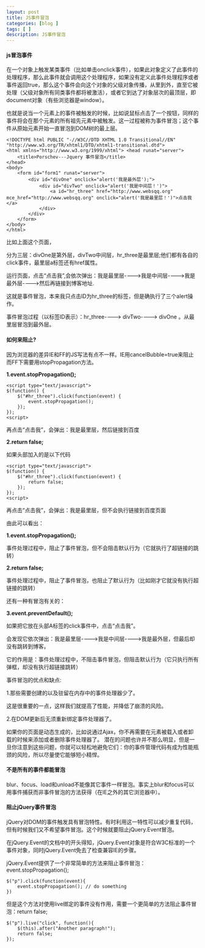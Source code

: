 ```yaml
---
layout: post
title: JS事件冒泡
categories: [blog ]
tags: [ ]
description: JS事件冒泡
---
```


#### js冒泡事件

在一个对象上触发某类事件（比如单击onclick事件），如果此对象定义了此事件的处理程序，那么此事件就会调用这个处理程序，如果没有定义此事件处理程序或者事件返回true，那么这个事件会向这个对象的父级对象传播，从里到外，直至它被处理（父级对象所有同类事件都将被激活），或者它到达了对象层次的最顶层，即document对象（有些浏览器是window）。

也就是说当一个元素上的事件被触发的时候，比如说鼠标点击了一个按钮，同样的事件将会在那个元素的所有祖先元素中被触发。这一过程被称为事件冒泡；这个事件从原始元素开始一直冒泡到DOM树的最上层。


	<!DOCTYPE html PUBLIC "-//W3C//DTD XHTML 1.0 Transitional//EN" "http://www.w3.org/TR/xhtml1/DTD/xhtml1-transitional.dtd">
	<html xmlns="http://www.w3.org/1999/xhtml"> <head runat="server">
		<title>Porschev---Jquery 事件冒泡</title>
	</head>
	<body>
		<form id="form1" runat="server"> 
			<div id="divOne" onclick="alert('我是最外层');">
				<div id="divTwo" onclick="alert('我是中间层！')">
					<a id="hr_three" href="http://www.websqq.org" mce_href="http://www.websqq.org" onclick="alert('我是最里层！')">点击我</a>
				</div>
			</div>
		</form>
	</body>
	</html>


比如上面这个页面，

分为三层：divOne是第外层，divTwo中间层，hr_three是最里层;他们都有各自的click事件，最里层a标签还有href属性。

运行页面，点击“点击我”,会依次弹出：我是最里层---->我是中间层---->我是最外层---->然后再链接到博客地址.

这就是事件冒泡，本来我只点击ID为hr_three的标签，但是确执行了三个alert操作。

事件冒泡过程（以标签ID表示）：hr_three----> divTwo----> divOne 。从最里层冒泡到最外层。

#### 如何来阻止?

因为浏览器的差异IE和FF的JS写法有点不一样。IE用cancelBubble=true来阻止而FF下需要用stopPropagation方法。

**1.event.stopPropagation();**

	<script type="text/javascript">
	$(function() {
		$("#hr_three").click(function(event) {
			event.stopPropagation();
		});
	});
	<script>

再点击“点击我”，会弹出：我是最里层，然后链接到百度

**2.return false;**

如果头部加入的是以下代码

	<script type="text/javascript">
	$(function() {
		$("#hr_three").click(function(event) {
			return false;
		});
	});
	<script>

再点击“点击我”，会弹出：我是最里层，但不会执行链接到百度页面

由此可以看出：

**1.event.stopPropagation();**

事件处理过程中，阻止了事件冒泡，但不会阻击默认行为（它就执行了超链接的跳转）

**2.return false;**

事件处理过程中，阻止了事件冒泡，也阻止了默认行为（比如刚才它就没有执行超链接的跳转）

还有一种有冒泡有关的：

**3.event.preventDefault();**

如果把它放在头部A标签的click事件中，点击“点击我”。

会发现它依次弹出：我是最里层---->我是中间层---->我是最外层，但最后却没有跳转到博客。

它的作用是：事件处理过程中，不阻击事件冒泡，但阻击默认行为（它只执行所有弹框，却没有执行超链接跳转）

事件冒泡的优点和缺点:

1.那些需要创建的以及驻留在内存中的事件处理器少了。

这是很重要的一点，这样我们就提高了性能，并降低了崩溃的风险。

2.在DOM更新后无须重新绑定事件处理器了。

如果你的页面是动态生成的，比如说通过Ajax，你不再需要在元素被载入或者卸载的时候来添加或者删除事件处理器了。
潜在的问题也许并不那么明显，但是一旦你注意到这些问题，你就可以轻松地避免它们：你的事件管理代码有成为性能瓶颈的风险，所以尽量使它能够短小精悍。

#### 不是所有的事件都能冒泡

blur、focus、load和unload不能像其它事件一样冒泡。事实上blur和focus可以用事件捕获而非事件冒泡的方法获得（在IE之外的其它浏览器中）。

#### 阻止jQuery事件冒泡

jQuery对DOM的事件触发具有冒泡特性。有时利用这一特性可以减少重复代码，但有时候我们又不希望事件冒泡。这个时候就要阻止jQuery.Event冒泡。

在jQuery.Event的文档中的开头得知，jQuery.Event对象是符合W3C标准的一个事件对象，同时jQuery.Event免去了检查兼容IE的步骤。

jQuery.Event提供了一个非常简单的方法来阻止事件冒泡：event.stopPropagation();


	$("p").click(function(event){
		event.stopPropagation(); // do something
	})


但是这个方法对使用live绑定的事件没有作用，需要一个更简单的方法阻止事件冒泡：return false;


	$("p").live("click", function(){
		$(this).after("Another paragraph!");
		return false;
	});


